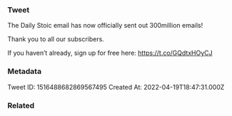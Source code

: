 ### Tweet
The Daily Stoic email has now officially sent out 300million emails!

Thank you to all our subscribers.

If you haven’t already, sign up for free here: https://t.co/GQdtxHOyCJ

### Metadata
Tweet ID: 1516488682869567495
Created At: 2022-04-19T18:47:31.000Z

### Related

